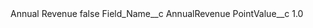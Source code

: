 <?xml version="1.0" encoding="UTF-8"?>
<CustomMetadata xmlns="http://soap.sforce.com/2006/04/metadata" xmlns:xsi="http://www.w3.org/2001/XMLSchema-instance" xmlns:xsd="http://www.w3.org/2001/XMLSchema">
    <label>Annual Revenue</label>
    <protected>false</protected>
    <values>
        <field>Field_Name__c</field>
        <value xsi:type="xsd:string">AnnualRevenue</value>
    </values>
    <values>
        <field>PointValue__c</field>
        <value xsi:type="xsd:double">1.0</value>
    </values>
</CustomMetadata>
